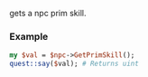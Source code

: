 gets a npc prim skill.
### Example

```perl
my $val = $npc->GetPrimSkill();
quest::say($val); # Returns uint
```